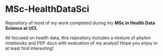 # MSc-HealthDataSci
Repository of most of my work completed during my **MSc in Health Data Science at UCL**

All focused on health data, this repository includes a mixture of phyton notebooks and PDF docs with evaluation of my analysi!
Hope you enjoy or at least find interesting!
